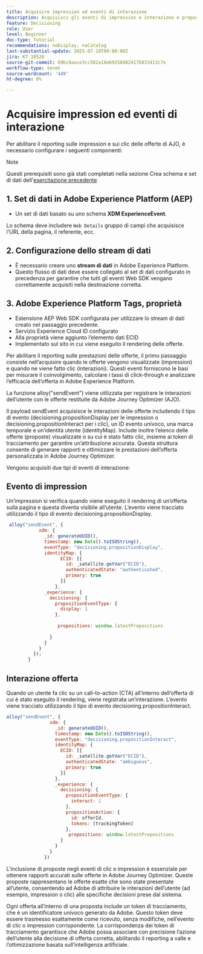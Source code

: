 ```yaml
---
title: Acquisire impression ed eventi di interazione
description: Acquisisci gli eventi di impression e interazione e prepara i dati per il reporting in Journey Optimizer.
feature: Decisioning
role: User
level: Beginner
doc-type: Tutorial
recommendations: noDisplay, noCatalog
last-substantial-update: 2025-07-18T00:00:00Z
jira: KT-18526
source-git-commit: 69bc8aace3cc502a18e691584824176833413c7e
workflow-type: tm+mt
source-wordcount: '449'
ht-degree: 0%

---
```


# Acquisire impression ed eventi di interazione

Per abilitare il reporting sulle impression e sui clic delle offerte di AJO, è necessario configurare i seguenti componenti:
>[!NOTE]
>
> Questi prerequisiti sono già stati completati nella sezione Crea schema e set di dati dell&#39;[esercitazione precedente](https://experienceleague.adobe.com/it/docs/journey-optimizer-learn/personalizing-offers-with-real-time-weather-data/create-schema-and-dataset)

## &#x200B;1. Set di dati in Adobe Experience Platform (AEP)

- Un set di dati basato su uno schema **XDM ExperienceEvent**.

Lo schema deve includere `Web Details` gruppo di campi che acquisisce l&#39;URL della pagina, il referente, ecc.

## &#x200B;2. Configurazione dello stream di dati

- È necessario creare uno **stream di dati** in Adobe Experience Platform.
- Questo flusso di dati deve essere collegato al set di dati configurato in precedenza per garantire che tutti gli eventi Web SDK vengano correttamente acquisiti nella destinazione corretta.

## &#x200B;3. Adobe Experience Platform Tags, proprietà

- Estensione AEP Web SDK configurata per utilizzare lo stream di dati creato nel passaggio precedente.
- Servizio Experience Cloud ID configurato
- Alla proprietà viene aggiunto l’elemento dati ECID
- Implementato sul sito in cui viene eseguito il rendering delle offerte.


Per abilitare il reporting sulle prestazioni delle offerte, il primo passaggio consiste nell’acquisire quando le offerte vengono visualizzate (impression) e quando ne viene fatto clic (interazioni). Questi eventi forniscono le basi per misurare il coinvolgimento, calcolare i tassi di click-through e analizzare l’efficacia dell’offerta in Adobe Experience Platform.

La funzione alloy(&quot;sendEvent&quot;) viene utilizzata per registrare le interazioni dell’utente con le offerte restituite da Adobe Journey Optimizer (AJO).

Il payload sendEvent acquisisce le interazioni delle offerte includendo il tipo di evento (decisioning.propositionDisplay per le impression o decisioning.propositionInteract per i clic), un ID evento univoco, una marca temporale e un’identità utente (identityMap). Include inoltre l’elenco delle offerte (proposte) visualizzate o su cui è stato fatto clic, insieme ai token di tracciamento per garantire un’attribuzione accurata. Questa struttura consente di generare rapporti e ottimizzare le prestazioni dell’offerta personalizzata in Adobe Journey Optimizer.

Vengono acquisiti due tipi di eventi di interazione:

## Evento di impression

Un’impression si verifica quando viene eseguito il rendering di un’offerta sulla pagina e questa diventa visibile all’utente. L’evento viene tracciato utilizzando il tipo di evento decisioning.propositionDisplay.


```javascript
 alloy("sendEvent", {
            xdm: {
              _id: generateUUID(),
              timestamp: new Date().toISOString(),
              eventType: "decisioning.propositionDisplay",
              identityMap: {
                    ECID: [{
                      id: _satellite.getVar("ECID"),
                      authenticatedState: "authenticated",
                      primary: true
                    }]
                  },
              _experience: {
                decisioning: {
                  propositionEventType: {
                    display: 1
                  },
                  
                   propositions: window.latestPropositions
                  
                }
              }
            }
          });
        }
```

## Interazione offerta

Quando un utente fa clic su un call-to-action (CTA) all’interno dell’offerta di cui è stato eseguito il rendering, viene registrata un’interazione. L’evento viene tracciato utilizzando il tipo di evento decisioning.propositionInteract.

```javascript
alloy("sendEvent", {
                xdm: {
                  _id: generateUUID(),
                  timestamp: new Date().toISOString(),
                  eventType: "decisioning.propositionInteract",
                  identityMap: {
                    ECID: [{
                      id: _satellite.getVar("ECID"),
                      authenticatedState: "ambiguous",
                      primary: true
                    }]
                  },
                  _experience: {
                    decisioning: {
                      propositionEventType: {
                        interact: 1
                      },
                      propositionAction: {
                        id: offerId,
                        tokens: [trackingToken]
                      },
                       propositions: window.latestPropositions
                    }
                  }
                }
              })
```

L’inclusione di proposte negli eventi di clic e impression è essenziale per ottenere rapporti accurati sulle offerte in Adobe Journey Optimizer. Queste proposte rappresentano le offerte esatte che sono state presentate all’utente, consentendo ad Adobe di attribuire le interazioni dell’utente (ad esempio, impression o clic) alle specifiche decisioni prese dal sistema.

Ogni offerta all’interno di una proposta include un token di tracciamento, che è un identificatore univoco generato da Adobe. Questo token deve essere trasmesso esattamente come ricevuto, senza modifiche, nell’evento di clic o impression corrispondente. La corrispondenza dei token di tracciamento garantisce che Adobe possa associare con precisione l’azione dell’utente alla decisione di offerta corretta, abilitando il reporting a valle e l’ottimizzazione basata sull’intelligenza artificiale.
